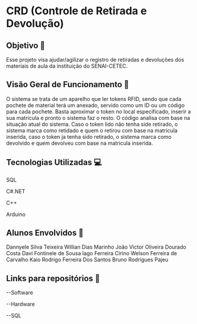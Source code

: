 # CRD (Controle de Retirada e Devolução)

## Objetivo :dart:
Esse projeto visa ajudar/agilizar o registro de retiradas e devoluções dos materiais de aula da instituição do SENAI-CETEC.

## Visão Geral de Funcionamento :telescope:
O sistema se trata de um aparelho que ler tokens RFID, sendo que cada pochete de material terá um anexado, servido como um ID ou um código para cada pochete. Basta aproximar o token no local especificado, inserir a sua matricula e pronto o sistema faz o resto. O código analisa com base na situação atual do sistema.
Caso o token lido não tenha side retirado, o sistema marca como retidado e quem o retirou com base na matricula inserida, caso o token ja tenha sido retirado, o sistema marca como devolvido e quem devolveu com base na matricula inserida.

## Tecnologias Utilizadas :computer:
SQL

C#.NET

C++

Arduino

## Alunos Envolvidos :stars:
Dannyele Silva Teixeira
Willian Dias Marinho
João Victor Oliveira Dourado Costa
Davi Fontinele de Sousa
Iago Ferreira Cirino
Welson Ferreira de Carvalho
Kaio Rodrigo Ferreira Dos Santos
Bruno Rodrigues Pajeu

## Links para repositórios :pushpin:
--Software

--Hardware

--SQL
